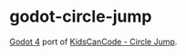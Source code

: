 # godot-circle-jump
[Godot 4](https://godotengine.org) port of [KidsCanCode - Circle Jump](https://kidscancode.org/godot_recipes/games/circle_jump/).
